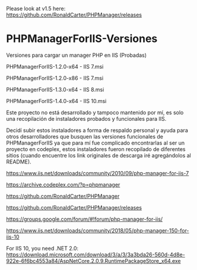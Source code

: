 Please look at v1.5 here: https://github.com/RonaldCarter/PHPManager/releases

# PHPManagerForIIS-Versiones

Versiones para cargar un manager PHP en IIS (Probadas)

PHPManagerForIIS-1.2.0-x64 - IIS 7.msi

PHPManagerForIIS-1.2.0-x86 - IIS 7.msi

PHPManagerForIIS-1.3.0-x64 - IIS 8.msi

PHPManagerForIIS-1.4.0-x64 - IIS 10.msi

Este proyecto no está desarrollado y tampoco mantenido por mí, es solo una recopilación de instaladores probados y funcionales para IIS.

Decidí subir estos instaladores a forma de respaldo personal y ayuda para otros desarrolladores que busquen las versiones funcionales de PHPManagerForIIS ya que para mí fue complicado encontrarlas al ser un proyecto en codeplex, estos instaladores fueron recopilado de diferentes sitios (cuando encuentre los link originales de descarga iré agregándolos al README).


https://www.iis.net/downloads/community/2010/09/php-manager-for-iis-7

https://archive.codeplex.com/?p=phpmanager

https://github.com/RonaldCarter/PHPManager

https://github.com/RonaldCarter/PHPManager/releases

https://groups.google.com/forum/#!forum/php-manager-for-iis/

https://www.iis.net/downloads/community/2018/05/php-manager-150-for-iis-10


For IIS 10, you need .NET 2.0: https://download.microsoft.com/download/3/a/3/3a3bda26-560d-4d8e-922e-6f6bc4553a84/AspNetCore.2.0.9.RuntimePackageStore_x64.exe
